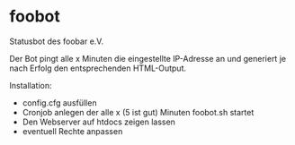 foobot
======

Statusbot des foobar e.V.

Der Bot pingt alle x Minuten die eingestellte IP-Adresse an und generiert je nach Erfolg den entsprechenden HTML-Output.

Installation:

* config.cfg ausfüllen
* Cronjob anlegen der alle x (5 ist gut) Minuten foobot.sh startet
* Den Webserver auf htdocs zeigen lassen
* eventuell Rechte anpassen
